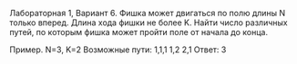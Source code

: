 Лабораторная 1, Вариант 6.
Фишка может двигаться по полю длины N только вперед. Длина хода фишки не более K. Найти число различных путей, по которым фишка может пройти поле от начала до конца.

Пример. N=3, K=2
Возможные пути:
1,1,1
1,2
2,1
Ответ: 3
